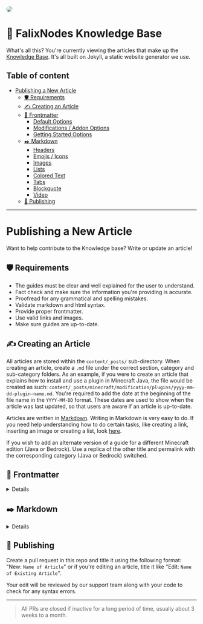 <img style="border-radius: 20px;" src="https://i.imgur.com/nyoM6z6.png">

# 📖 FalixNodes Knowledge Base

What's all this? You're currently viewing the articles that make up the [Knowledge Base](https://kb.falixnodes.net/). It's all built on Jekyll, a static website generator we use.

## Table of content

-   [Publishing a New Article](https://github.com/FalixNodes-Software/KB-articles#publishing-a-new-article)
    -   [🛡️ Requirements](https://github.com/FalixNodes-Software/KB-articles#%EF%B8%8F-requirements)
    -   [✍️ Creating an Article](https://github.com/FalixNodes-Software/KB-articles#%EF%B8%8F-creating-an-article)
    -   [📃️ Frontmatter](https://github.com/FalixNodes-Software/KB-articles#%EF%B8%8F-frontmatter)
        -   [Default Options](https://github.com/FalixNodes-Software/KB-articles#default-options)
        -   [Modifications / Addon Options](https://github.com/FalixNodes-Software/KB-articles#modifications--addon-options)
        -   [Getting Started Options](https://github.com/FalixNodes-Software/KB-articles#getting-started-options)
    -   [✒️ Markdown](https://github.com/FalixNodes-Software/KB-articles#%EF%B8%8F-markdown)
        -   [Headers](https://github.com/FalixNodes-Software/KB-articles#headers)
        -   [Emojis / Icons](https://github.com/FalixNodes-Software/KB-articles#emojis--icons)
        -   [Images](https://github.com/FalixNodes-Software/KB-articles#images)
        -   [Lists](https://github.com/FalixNodes-Software/KB-articles#lists)
        -   [Colored Text](https://github.com/FalixNodes-Software/KB-articles#colored-text)
        -   [Tabs](https://github.com/FalixNodes-Software/KB-articles#tabs)
        -   [Blockquote](https://github.com/FalixNodes-Software/KB-articles#blockquote)
        -   [Video](https://github.com/FalixNodes-Software/KB-articles#video)
    -   [📢️ Publishing](https://github.com/FalixNodes-Software/KB-articles#%EF%B8%8F-publishing)

---

# Publishing a New Article

Want to help contribute to the Knowledge base? Write or update an article!

## 🛡️ Requirements

-   The guides must be clear and well explained for the user to understand.
-   Fact check and make sure the information you're providing is accurate.
-   Proofread for any grammatical and spelling mistakes.
-   Validate markdown and html syntax.
-   Provide proper frontmatter.
-   Use valid links and images.
-   Make sure guides are up-to-date.

## ✍️ Creating an Article

All articles are stored within the `content/_posts/` sub-directory. When creating an article, create a `.md` file under the correct section, category and sub-category folders. As an example, if you were to create an article that explains how to install and use a plugin in Minecraft Java, the file would be created as such: `content/_posts/minecraft/modification/plugins/yyyy-mm-dd-plugin-name.md`. You're required to add the date at the beginning of the file name in the `YYYY-MM-DD` format. These dates are used to show when the article was last updated, so that users are aware if an article is up-to-date.

Articles are written in [Markdown](https://www.markdownguide.org/getting-started/). Writing in Markdown is very easy to do. If you need help understanding how to do certain tasks, like creating a link, inserting an image or creating a list, look [here](https://guides.github.com/features/mastering-markdown/).

If you wish to add an alternate version of a guide for a different Minecraft edition (Java or Bedrock). Use a replica of the other title and permalink with the corresponding category (Java or Bedrock) switched.

## 📃️ Frontmatter

<details>

<br>

The frontmatter is the block at the top of every article surrounded by a pair of triple dashes `---`. As the frontmatter is based on YAML, ensure that the correct syntax is followed:

### Default Options

```Markdown
---
layout: post
title: "Title of Article"
category: Java
tags: General
description: "Here is the description of your guide"
keywords:
    - keyword: "dynmap"
    - keyword: "world"
      matches: ["live", "browser", "map"]
permalink: /minecraft/java/general/name-of-article
image: "link"
author: Name
icon: book-bookmark
---
```

| Metadata       | Description                                                                                                                                                                             |
| -------------- | --------------------------------------------------------------------------------------------------------------------------------------------------------------------------------------- |
| `layout:`      | Must **always** remain as `post`                                                                                                                                                        |
| `title:`       | The title of your guide, make sure it contains the necessary keywords to make it stand out                                                                                              |
| `category:`    | Any of the categories in the `content/_categories/` folder _(Case sensitive)_                                                                                                           |
| `tags:`        | Any sub-category; they are each listed in their corresponding category file in the `content/_categories/` folder. _(Case sensitive)_                                                    |
| `description:` | A description for your guide, keep it concise, informative and interesting                                                                                                              |
| `keywords:`    | All keywords relevant to the topic. Keywords without a "matches" key will be used as a standalone search query while those with the key will be combined to form a more accurate query. |
| `permalink:`   | /`section`/`category`/`sub-category`/`short-title` _(Lowercase)_                                                                                                                        |
| `image:`       | A direct link to an image to be used as a thumbnail _(Optional)_                                                                                                                        |
| `author:`      | Name of the current author and maintainer. For multiple authors (maximum of 3), use the the array format.                                                                               |
| `icon:`        | Direct link to an icon. _(Optional)_                                                                                                                                                    |
| `toc:`         | Whether to enable table of contents or not. _(Optional, default value is `true`)_                                                                                                       |

> Encompass your values in quotation marks if it contains symbols other than slashes `/` or hyphens `-`.
> New authors must request for their github account to be manually added to display correct profile pictures.

### Modifications / Addon Options

The below frontmatter options are extra options for **Minecraft modifications and addons (plugins, mods and data-packs)** in addition to the default options:

```Markdown
---
icon: "link"
mod-name: "Name of mod"
mod-type: "Plugin, Mod, Standalone"
mod-url: "link"
---
```

| Metadata    | Description                                             |
| ----------- | ------------------------------------------------------- |
| `icon:`     | Direct link to the mod's icon                           |
| `mod-name:` | Official mod name                                       |
| `mod-type:` | The software type, such as plugin, mod, standalone, etc |
| `mod-url:`  | A link to the mod's official page or website            |

### Getting Started Options

If you wish to include a post from an existing category in the `Getting started` category, use these extra frontmatter options:

```Markdown
---
getting-started-tag: General
post_order: 1
---
```

| Metadata              | Description                                                                        |
| --------------------- | ---------------------------------------------------------------------------------- |
| `getting-started-tag` | Functionally the same as `tags:` but specific to the getting started category only |
| `post_order`          | Order of the post within the Getting-started category                              |

</details>

## ✒️ Markdown

<details>

<br>

[Markdown cheatsheet](https://markdownguide.offshoot.io/cheat-sheet/).

### Headers

Using "# Title of Article" isn't needed; the layout will automatically add the title of the article to the top of the guide. That being said, always use "## Subtitle" instead.
It is recommended to a related Github flavored emoji at the beginning of main subtitles (## or h2) to improve user friendliness (such as: `## :earth_asia: Dynmap`). Emojis/icons will be explained further in the next section.

### Emojis / Icons

Github emojis and a few server software icons are supported to improve user friendliness and add vibrance to your articles:

To use a Github emoji, copy its name including the colons (e.g: `:smile:`) and paste it in the article, we only recommend using them in main subtitles (## or h2) and tabs to avoid over-saturation, a list of all Github emojis can be found in this [cheatsheet](https://github.com/ikatyang/emoji-cheat-sheet/blob/master/README.md).

We have a built in recommended icon and a few server software icons you can use anywhere in your article, with the latter especially so in tabs. We currently support `recommended` for recommended icons and `spigot`,`paper`, `purpur`, `forge`, `neoforge`, `fabric`, `quilt`, `velocity` and `bungeecord` for server software icons. To add the icon to your article follow the format below, make sure to replace `icon` with one of the options listed beforehand.

```html
<i class="icon"></i>
```

### Images

If you're adding an image to the files, follow the structure below:

```
![Alt text](content/assets/images/posts/...)
```

Replace `Alt text` with an alternate text incase the image is not loaded properly or for accessability purposes. `...` must also be replaced with the actual path of your image including the file name and extension.

### Lists

When typing out steps using lists, make sure to separate each step with a **blank line**. Otherwise, a `<p>` tag will not be generated.

### Colored Text

When navigating around the Dashboard, four colors (Orange, Green, Red, Blue) can often be seen on different buttons such as Restart, Save File, Delete, Connect, etc. It is a good idea to color these words with the same color as can be seen in the Dashboard to make the guides more user friendly and vibrant. Fortunately this can be done by making the word **bold** (`** **`) and immediately following it with an inline attribute with the color as a style name like so:

```
**Connect**{: .blue } **Delete**{: .red } **Restart**{: .orange } **Save File**{: .green }
```

### Tabs

In certain articles, you may want to use tabs to group separate alternate procedures in one place, such as procedures on configuring a software with a plugin and mod version:

```
{% tabs software %}

{% tab software plugin %}

Steps for the plugin go here

{% endtab %}

{% tab software mod %}

Steps for the mod go here

{% endtab %}

{% endtabs %}

```

The first word after the tab keyword is used to group the tabs together, while the words after will be displayed as the tab label. If the content of tabs have a similar structure, place the tabs under each heading rather than placing headings in tabs.

### Blockquote

There are 4 custom blockquote, which are each used in different context:

**Note:**

Used to add additional information that does not fit in its own paragraph.

```Markdown
> hi this is blockquote
```

**Success:**

Used to signify success messages or completion.

```Markdown
{: .success}

> hi this is blockquote
```

**Warning:**

Used as a warning to avoid something.

```Markdown
{: .warning}

> hi this is blockquote
```

**Error:**

Used as a way to display common errors or issues.

```Markdown
{: .error}

> hi this is blockquote
```

### Video

[Learn how to embed a YouTube video](https://support.google.com/youtube/answer/171780?hl=en)

```html
<video controls preload="auto"><source src="https://example.com/video.webm" type="video/webm" src="https://example.com/video.mp4" type="video/mp4" /></video>
```

> If you're adding a video to the files, use a path like `content/assets/videos/posts/...`.

Make sure to provide both webm and mp4. Webm are much smaller and load faster, although an MP4 file is required as not all browsers support webm format. So the MP4 is more of a fallback option if the user's browser doesn't like the webm format.

</details>

## 📢️ Publishing

Create a pull request in this repo and title it using the following format: "New: `Name of Article`" or if you're editing an article, title it like "Edit: `Name of Existing Article`".

Your edit will be reviewed by our support team along with your code to check for any syntax errors.

---

> All PRs are closed if inactive for a long period of time, usually about 3 weeks to a month.
